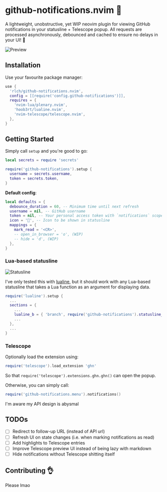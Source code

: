 # github-notifications.nvim :bell:

A lightweight, unobstructive, yet WIP neovim plugin for viewing GitHub notifications in your statusline + Telescope popup.
All requests are processed asynchronously, debounced and cached to ensure no delays in your UI! :rocket:

![Preview](https://imgur.com/F6CzZ8O)

## Installation

Use your favourite package manager:

```lua
use {
  'rlch/github-notifications.nvim',
  config = [[require('config.github-notifications')]],
  requires = {
    'nvim-lua/plenary.nvim',
    'hoob3rt/lualine.nvim',
    'nvim-telescope/telescope.nvim',
  },
}
```

## Getting Started

Simply call `setup` and you're good to go:

```lua
local secrets = require 'secrets'

require('github-notifications').setup {
  username = secrets.username,
  token = secrets.token,
}
```

**Default config**:

```lua
local defaults = {
  debounce_duration = 60, -- Minimum time until next refresh
  username = nil, -- GitHub username
  token = nil, -- Your personal access token with `notifications` scope
  icon = '', -- Icon to be shown in statusline
  mappings = {
    mark_read = '<CR>',
    -- open_in_browser = 'o', (WIP)
    -- hide = 'd', (WIP)
  },
}
```

### Lua-based statusline 

![Statusline](https://imgur.com/4JAnmvE)

I've only tested this with [lualine](https://github.com/hoob3rt/lualine.nvim), but it should work with any Lua-based statusline that takes a Lua function as an argument for displaying data.

```lua
require('lualine').setup {
  ...
  sections = {
    ...
    lualine_b = { 'branch', require('github-notifications').statusline_notification_count },
    ...
  },
  ...
}
```

### Telescope

Optionally load the extension using:

```lua
require('telescope').load_extension 'ghn'
```

So that `require('telescope').extensions.ghn.ghn()` can open the popup.

Otherwise, you can simply call:

```lua
require('github-notifications.menu').notifications()
```

I'm aware my API design is abysmal

## TODOs

- [ ] Redirect to follow-up URL (instead of API url)
- [ ] Refresh UI on state changes (i.e. when marking notifications as read)
- [ ] Add highlights to Telescope entries
- [ ] Improve Telescope preview UI instead of being lazy with markdown
- [ ] Hide notifications without Telescope shitting itself

## Contributing :ok_hand:

Please lmao
